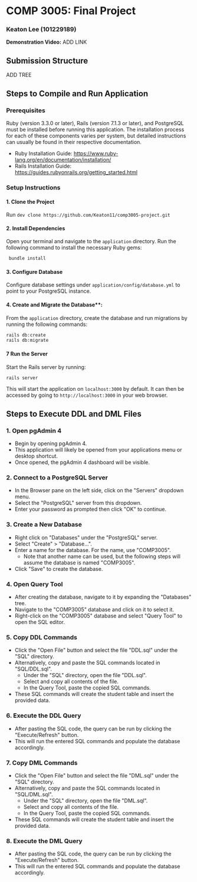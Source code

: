 # COMP 3005: Final Project
### Keaton Lee (101229189)

**Demonstration Video:** ADD LINK

## Submission Structure

ADD TREE

## Steps to Compile and Run Application

### Prerequisites
Ruby (version 3.3.0 or later), Rails (version 7.1.3 or later), and PostgreSQL must be installed before running this application. The installation process for each of these components varies per system, but detailed instructions can usually be found in their respective documentation.
- Ruby Installation Guide: https://www.ruby-lang.org/en/documentation/installation/
- Rails Installation Guide: https://guides.rubyonrails.org/getting_started.html

### Setup Instructions

#### 1. Clone the Project
Run `dev clone https://github.com/Keaton11/comp3005-project.git`

#### 2. Install Dependencies
Open your terminal and navigate to the `application` directory. Run the following command to install the necessary Ruby gems:

```bash
 bundle install
 ```

#### 3. Configure Database
Configure database settings under `application/config/database.yml` to point to your PostgreSQL instance.

#### 4. Create and Migrate the Database**:
From the `application` directory, create the database and run migrations by running the following commands:

 ```bash
 rails db:create
 rails db:migrate
 ```

#### 7 Run the Server
Start the Rails server by running:

 ```bash
 rails server
 ```

This will start the application on `localhost:3000` by default. It can then be accessed by going to `http://localhost:3000` in your web browser.

## Steps to Execute DDL and DML Files 

### 1. Open pgAdmin 4
- Begin by opening pgAdmin 4.
- This application will likely be opened from your applications menu or desktop shortcut.
- Once opened, the pgAdmin 4 dashboard will be visible.

### 2. Connect to a PostgreSQL Server
- In the Browser pane on the left side, click on the "Servers" dropdown menu.
- Select the "PostgreSQL" server from this dropdown.
- Enter your password as prompted then click "OK" to continue.

### 3. Create a New Database
- Right click on "Databases" under the "PostgreSQL" server.
- Select "Create" > "Database...".
- Enter a name for the database. For the name, use "COMP3005".
    - Note that another name can be used, but the following steps will assume the database is named "COMP3005".
- Click "Save" to create the database.

### 4. Open Query Tool
- After creating the database, navigate to it by expanding the "Databases" tree.
- Navigate to the "COMP3005" database and click on it to select it. 
- Right-click on the "COMP3005" database and select "Query Tool" to open the SQL editor.

### 5. Copy DDL Commands
- Click the "Open File" button and select the file "DDL.sql" under the "SQL" directory.
- Alternatively, copy and paste the SQL commands located in "SQL/DDL.sql".
    - Under the "SQL" directory, open the file "DDL.sql".
    - Select and copy all contents of the file.
    - In the Query Tool, paste the copied SQL commands.
- These SQL commands will create the student table and insert the provided data.

### 6. Execute the DDL Query
- After pasting the SQL code, the query can be run by clicking the "Execute/Refresh" button.
- This will run the entered SQL commands and populate the database accordingly.

### 7. Copy DML Commands
- Click the "Open File" button and select the file "DML.sql" under the "SQL" directory.
- Alternatively, copy and paste the SQL commands located in "SQL/DML.sql".
    - Under the "SQL" directory, open the file "DML.sql".
    - Select and copy all contents of the file.
    - In the Query Tool, paste the copied SQL commands.
- These SQL commands will create the student table and insert the provided data.

### 8. Execute the DML Query
- After pasting the SQL code, the query can be run by clicking the "Execute/Refresh" button.
- This will run the entered SQL commands and populate the database accordingly.
